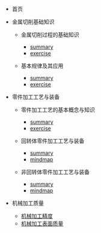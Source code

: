 - 首页
- 金属切削基础知识

  - 金属切削过程的基础知识

    - [summary](ch01/README.md)
    - [exercise](ch01/exercise.md)

  - 基本规律及其应用
    - [summary](ch02/README.md)
    - [exercise](ch02/exercise/README.md)

- 零件加工工艺与装备

  - 零件加工工艺的基本概念与知识
    - [summary](ch03/README.md)
    - [exercise](ch03/exercise/README.md)
  - 回转体零件加工工艺与装备
    - [summary](ch04/README.md)
    - [mindmap](https://gitmind.cn/app/doc/b4f8515927)
  - 非回转体零件加工工艺与装备

    - [summary](ch05/README.md)
    - [mindmap](https://gitmind.cn/app/doc/b4f8615137)

- 机械加工质量
  - [机械加工精度](ch06/README.md)
  - [机械加工表面质量](ch07/README.md)
